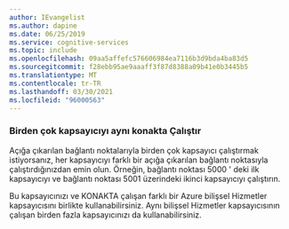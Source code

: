 ```yaml
---
author: IEvangelist
ms.author: dapine
ms.date: 06/25/2019
ms.service: cognitive-services
ms.topic: include
ms.openlocfilehash: 09aa5affefc576606984ea7116b3d9bda4ba83d5
ms.sourcegitcommit: f28ebb95ae9aaaff3f87d8388a09b41e0b3445b5
ms.translationtype: MT
ms.contentlocale: tr-TR
ms.lasthandoff: 03/30/2021
ms.locfileid: "96000563"
---
```

### <a name="run-multiple-containers-on-the-same-host"></a>Birden çok kapsayıcıyı aynı konakta Çalıştır

Açığa çıkarılan bağlantı noktalarıyla birden çok kapsayıcı çalıştırmak istiyorsanız, her kapsayıcıyı farklı bir açığa çıkarılan bağlantı noktasıyla çalıştırdığınızdan emin olun. Örneğin, bağlantı noktası 5000 ' deki ilk kapsayıcıyı ve bağlantı noktası 5001 üzerindeki ikinci kapsayıcıyı çalıştırın.

Bu kapsayıcınızı ve KONAKTA çalışan farklı bir Azure bilişsel Hizmetler kapsayıcısını birlikte kullanabilirsiniz. Aynı bilişsel Hizmetler kapsayıcısının çalışan birden fazla kapsayıcınızı da kullanabilirsiniz.
